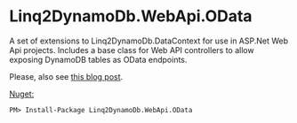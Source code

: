 # Linq2DynamoDb.WebApi.OData

A set of extensions to Linq2DynamoDb.DataContext for use in ASP.Net Web Api projects. Includes a base class for Web API controllers to allow exposing DynamoDB tables as OData endpoints.

Please, also see [this blog post](https://scale-tone.github.io/2017/04/13/dynamodb-webapi-odata-practice).

[Nuget:](https://www.nuget.org/packages/Linq2DynamoDb.WebApi.OData/)
```
PM> Install-Package Linq2DynamoDb.WebApi.OData
```

